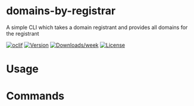 domains-by-registrar
====================

A simple CLI which takes a domain registrant and provides all domains for the registrant

[![oclif](https://img.shields.io/badge/cli-oclif-brightgreen.svg)](https://oclif.io)
[![Version](https://img.shields.io/npm/v/domains-by-registrar.svg)](https://npmjs.org/package/domains-by-registrar)
[![Downloads/week](https://img.shields.io/npm/dw/domains-by-registrar.svg)](https://npmjs.org/package/domains-by-registrar)
[![License](https://img.shields.io/npm/l/domains-by-registrar.svg)](https://github.com/Snitt/domains-by-registrar/blob/master/package.json)

<!-- toc -->
# Usage
<!-- usage -->
# Commands
<!-- commands -->
